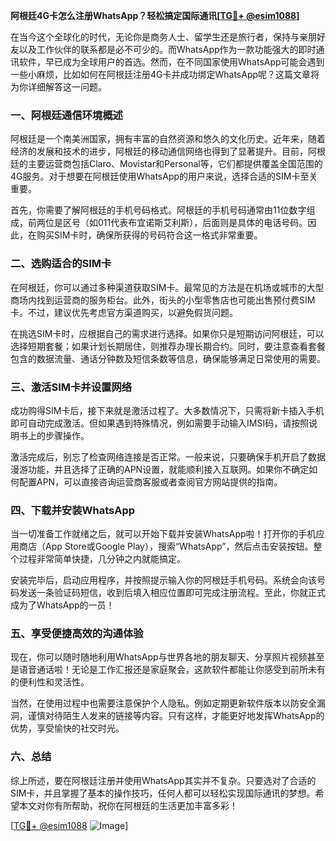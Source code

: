 **阿根廷4G卡怎么注册WhatsApp？轻松搞定国际通讯[[TG💪+ @esim1088](https://t.me/s/esim1088)]**

在当今这个全球化的时代，无论你是商务人士、留学生还是旅行者，保持与亲朋好友以及工作伙伴的联系都是必不可少的。而WhatsApp作为一款功能强大的即时通讯软件，早已成为全球用户的首选。然而，在不同国家使用WhatsApp可能会遇到一些小麻烦，比如如何在阿根廷注册4G卡并成功绑定WhatsApp呢？这篇文章将为你详细解答这一问题。

### 一、阿根廷通信环境概述

阿根廷是一个南美洲国家，拥有丰富的自然资源和悠久的文化历史。近年来，随着经济的发展和技术的进步，阿根廷的移动通信网络也得到了显著提升。目前，阿根廷的主要运营商包括Claro、Movistar和Personal等，它们都提供覆盖全国范围的4G服务。对于想要在阿根廷使用WhatsApp的用户来说，选择合适的SIM卡至关重要。

首先，你需要了解阿根廷的手机号码格式。阿根廷的手机号码通常由11位数字组成，前两位是区号（如011代表布宜诺斯艾利斯），后面则是具体的电话号码。因此，在购买SIM卡时，确保所获得的号码符合这一格式非常重要。

### 二、选购适合的SIM卡

在阿根廷，你可以通过多种渠道获取SIM卡。最常见的方法是在机场或城市的大型商场内找到运营商的服务柜台。此外，街头的小型零售店也可能出售预付费SIM卡。不过，建议优先考虑官方渠道购买，以避免假货问题。

在挑选SIM卡时，应根据自己的需求进行选择。如果你只是短期访问阿根廷，可以选择短期套餐；如果计划长期居住，则推荐办理长期合约。同时，要注意查看套餐包含的数据流量、通话分钟数及短信条数等信息，确保能够满足日常使用的需要。

### 三、激活SIM卡并设置网络

成功购得SIM卡后，接下来就是激活过程了。大多数情况下，只需将新卡插入手机即可自动完成激活。但如果遇到特殊情况，例如需要手动输入IMSI码，请按照说明书上的步骤操作。

激活完成后，别忘了检查网络连接是否正常。一般来说，只要确保手机开启了数据漫游功能，并且选择了正确的APN设置，就能顺利接入互联网。如果你不确定如何配置APN，可以直接咨询运营商客服或者查阅官方网站提供的指南。

### 四、下载并安装WhatsApp

当一切准备工作就绪之后，就可以开始下载并安装WhatsApp啦！打开你的手机应用商店（App Store或Google Play），搜索“WhatsApp”，然后点击安装按钮。整个过程非常简单快捷，几分钟之内就能搞定。

安装完毕后，启动应用程序，并按照提示输入你的阿根廷手机号码。系统会向该号码发送一条验证码短信，收到后填入相应位置即可完成注册流程。至此，你就正式成为了WhatsApp的一员！

### 五、享受便捷高效的沟通体验

现在，你可以随时随地利用WhatsApp与世界各地的朋友聊天、分享照片视频甚至是语音通话啦！无论是工作汇报还是家庭聚会，这款软件都能让你感受到前所未有的便利性和灵活性。

当然，在使用过程中也需要注意保护个人隐私。例如定期更新软件版本以防安全漏洞，谨慎对待陌生人发来的链接等内容。只有这样，才能更好地发挥WhatsApp的优势，享受愉快的社交时光。

### 六、总结

综上所述，要在阿根廷注册并使用WhatsApp其实并不复杂。只要选对了合适的SIM卡，并且掌握了基本的操作技巧，任何人都可以轻松实现国际通讯的梦想。希望本文对你有所帮助，祝你在阿根廷的生活更加丰富多彩！

[[TG💪+ @esim1088](https://t.me/s/esim1088) ![Image](https://i.postimg.cc/4NQfJmqS/Snipaste-2025-05-13-00-14-12.png)]